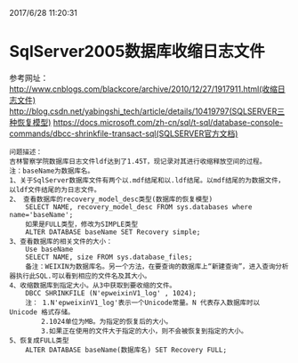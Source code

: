 2017/6/28 11:20:31 
# SqlServer2005数据库收缩日志文件 #
参考网址：http://www.cnblogs.com/blackcore/archive/2010/12/27/1917911.html(收缩日志文件)
		http://blog.csdn.net/yabingshi_tech/article/details/10419797(SQLSERVER三种恢复模型)
		https://docs.microsoft.com/zh-cn/sql/t-sql/database-console-commands/dbcc-shrinkfile-transact-sql(SQLSERVER官方文档)
			
	问题描述：
	吉林警察学院数据库日志文件ldf达到了1.45T，现记录对其进行收缩释放空间的过程。
	注：baseName为数据库名。
	1、关于SqlServer数据库文件有两个以.mdf结尾和以.ldf结尾。以mdf结尾的为数据文件，以ldf文件结尾的为日志文件。
	2、　查看数据库的recovery_model_desc类型(数据库的恢复模型)
		SELECT NAME, recovery_model_desc FROM sys.databases where name='baseName';
		如果是FULL类型，修改为SIMPLE类型　　
		ALTER DATABASE baseName SET Recovery simple;
	3、查看数据库的相关文件的大小：
		Use baseName
		SELECT NAME, size FROM sys.database_files;
		备注：WEIXIN为数据库名。另一个方法，在要查询的数据库上“新建查询”，进入查询分析器执行此SQL.可以看到相应的文件名及其大小。
	4、收缩数据库到指定大小。从3中获取到要收缩的文件。
		DBCC SHRINKFILE (N'epweixinV1_log' , 1024);
		注： 1.N'epweixinV1_log'表示一个Unicode常量。N 代表存入数据库时以 Unicode 格式存储。
			2.1024单位为MB。为指定的恢复后的大小。
			3.如果正在使用的文件大于指定的大小，则不会被恢复到指定的大小。
	5、恢复成FULL类型
		ALTER DATABASE baseName(数据库名) SET Recovery FULL;
		